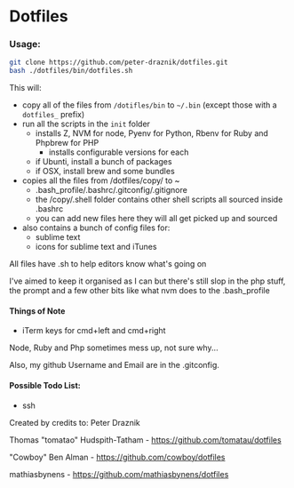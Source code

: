# Dotfiles

### Usage:
```bash
git clone https://github.com/peter-draznik/dotfiles.git
bash ./dotfiles/bin/dotfiles.sh
```

This will:

- copy all of the files from `/dotifles/bin` to `~/.bin` (except those with a `dotfiles_` prefix)
- run all the scripts in the `init` folder
    - installs Z, NVM for node, Pyenv for Python, Rbenv for Ruby and Phpbrew for PHP
        - installs configurable versions for each
    - if Ubunti, install a bunch of packages
    - if OSX, install brew and some bundles
- copies all the files from /dotfiles/copy/ to ~
    - .bash_profile/.bashrc/.gitconfig/.gitignore
    - the /copy/.shell folder contains other shell scripts all sourced inside .bashrc
    - you can add new files here they will all get picked up and sourced
- also contains a bunch of config files for:
	- sublime text
	- icons for sublime text and iTunes

All files have .sh to help editors know what's going on

I've aimed to keep it organised as I can but there's still slop in the php stuff, the prompt and a few other bits like what nvm does to the .bash_profile

#### Things of Note

- iTerm keys for cmd+left and cmd+right

Node, Ruby and Php sometimes mess up, not sure why...

Also, my github Username and Email are in the .gitconfig.

#### Possible Todo List: 
- ssh

Created by 
credits to: Peter Draznik

Thomas "tomatao" Hudspith-Tatham - https://github.com/tomatau/dotfiles

"Cowboy" Ben Alman - https://github.com/cowboy/dotfiles

mathiasbynens - https://github.com/mathiasbynens/dotfiles
